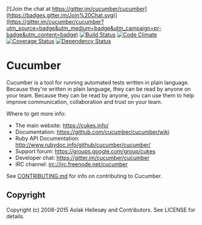 [![Join the chat at https://gitter.im/cucumber/cucumber](https://badges.gitter.im/Join%20Chat.svg)](https://gitter.im/cucumber/cucumber?utm_source=badge&utm_medium=badge&utm_campaign=pr-badge&utm_content=badge) [![Build Status](https://secure.travis-ci.org/cucumber/cucumber.png)](http://travis-ci.org/cucumber/cucumber) [![Code Climate](https://codeclimate.com/github/cucumber/cucumber.png)](https://codeclimate.com/github/cucumber/cucumber) [![Coverage Status](https://coveralls.io/repos/cucumber/cucumber/badge.png?branch=master)](https://coveralls.io/r/cucumber/cucumber?branch=master) [![Dependency Status](https://gemnasium.com/cucumber/cucumber.png)](https://gemnasium.com/cucumber/cucumber)

# Cucumber


Cucumber is a tool for running automated tests written in plain language. Because they're
written in plain language, they can be read by anyone on your team. Because they can be 
read by anyone, you can use them to help improve communication, collaboration and trust on
your team.

Where to get more info:

  * The main website: https://cukes.info/
  * Documentation: https://github.com/cucumber/cucumber/wiki
  * Ruby API Documentation: http://www.rubydoc.info/github/cucumber/cucumber/
  * Support forum: https://groups.google.com/group/cukes
  * Developer chat: https://gitter.im/cucumber/cucumber
  * IRC channel: [irc://irc.freenode.net/cucumber](irc://irc.freenode.net/cucumber)

See [CONTRIBUTING.md](CONTRIBUTING.md) for info on contributing to Cucumber.

## Copyright

Copyright (c) 2008-2015 Aslak Hellesøy and Contributors. See LICENSE for details.
